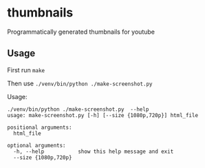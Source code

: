 thumbnails
==========

Programmatically generated thumbnails for youtube

## Usage

First run `make`

Then use `./venv/bin/python ./make-screenshot.py`

Usage:

```
./venv/bin/python ./make-screenshot.py  --help
usage: make-screenshot.py [-h] [--size {1080p,720p}] html_file

positional arguments:
  html_file

optional arguments:
  -h, --help           show this help message and exit
  --size {1080p,720p}
```
